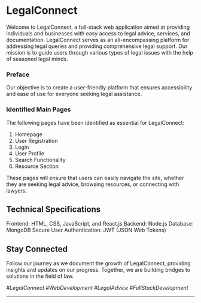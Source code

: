 # LegalConnect

Welcome to LegalConnect, a full-stack web application aimed at providing individuals and businesses with easy access to legal advice, services, and documentation. LegalConnect serves as an all-encompassing platform for addressing legal queries and providing comprehensive legal support. Our mission is to guide users through various types of legal issues with the help of seasoned legal minds.

### Preface

Our objective is to create a user-friendly platform that ensures accessibility and ease of use for everyone seeking legal assistance.


### Identified Main Pages

The following pages have been identified as essential for LegalConnect:

1. Homepage
2. User Registration
3. Login
4. User Profile
5. Search Functionality
6. Resource Section

These pages will ensure that users can easily navigate the site, whether they are seeking legal advice, browsing resources, or connecting with lawyers.

## Technical Specifications

Frontend: HTML, CSS, JavaScript, and React.js
Backend: Node.js
Database: MongoDB
Secure User Authentication: JWT (JSON Web Tokens)

## Stay Connected

Follow our journey as we document the growth of LegalConnect, providing insights and updates on our progress. Together, we are building bridges to solutions in the field of law.

*#LegalConnect #WebDevelopment #LegalAdvice #FullStackDevelopment*

---

